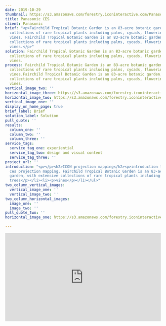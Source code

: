 ```yaml
---
date: 2019-10-29
thumbnail: https://s3.amazonaws.com/forestry.iconinteractive.com/Panasonic.008.jpeg
title: Panasonic CES
client: Panasonic
brief: "<p>Fairchild Tropical Botanic Garden is an 83-acre botanic garden, with extensive
  collections of rare tropical plants including palms, cycads, flowering trees, and
  vines. Fairchild Tropical Botanic Garden is an 83-acre botanic garden, with extensive
  collections of rare tropical plants including palms, cycads, flowering trees, and
  vines.</p>"
solution: Fairchild Tropical Botanic Garden is an 83-acre botanic garden, with extensive
  collections of rare tropical plants including palms, cycads, flowering trees, and
  vines.
process: Fairchild Tropical Botanic Garden is an 83-acre botanic garden, with extensive
  collections of rare tropical plants including palms, cycads, flowering trees, and
  vines.Fairchild Tropical Botanic Garden is an 83-acre botanic garden, with extensive
  collections of rare tropical plants including palms, cycads, flowering trees, and
  vines.
vertical_image_two: ''
horizontal_image_three: https://s3.amazonaws.com/forestry.iconinteractive.com/Panasonic.007.jpeg
horizontal_image_two: https://s3.amazonaws.com/forestry.iconinteractive.com/Panasonic.006.jpeg
vertical_image_one: ''
display_on_home_page: true
brief_label: Brief
solution_label: Solution
pull_quote: ''
results:
  column_one: ''
  column_two: ''
  column_three: ''
service_tags:
  service_tag_one: experiential
  service_tag_two: design and visual content
  service_tag_three: ''
project_url: ''
introduction: "<p></p><h2>ICON projection mapping</h2><p>introduction to panasonic
  ces projection mapping. Fairchild Tropical Botanic Garden is an 83-acre botanic
  garden, with extensive collections of rare tropical plants including:</p><ul><li><p>palms</p></li><li><p>cycads</p></li><li><p>flowering
  trees</p></li><li><p>vines</p></li></ul>"
two_column_vertical_images:
  vertical_image_one: ''
  vertical_image_two: ''
two_column_horizontal_images:
  image_one: ''
  image_two: ''
pull_quote_two: ''
horizontal_image_one: https://s3.amazonaws.com/forestry.iconinteractive.com/Panasonic.008.jpeg

---
```

<div style="padding:56.25% 0 0 0;position:relative;"><iframe src="https://player.vimeo.com/video/89785909?title=0&byline=0&portrait=0" style="position:absolute;top:0;left:0;width:100%;height:100%;" frameborder="0" allow="fullscreen" allowfullscreen></iframe></div><script src="https://player.vimeo.com/api/player.js"></script>